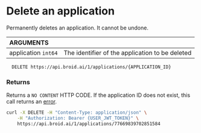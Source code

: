 # Delete an application

Permanently deletes an application. It cannot be undone.

| ARGUMENTS             |                                                 |
|:----------------------|:------------------------------------------------|
| application ``int64`` | The identifier of the application to be deleted |

```definition
  DELETE https://api.broid.ai/1/applications/{APPLICATION_ID}
```

### Returns

Returns a ``NO CONTENT`` HTTP CODE. If the application ID does not exist, this call returns an [error](/errors/).

```bash
curl -X DELETE -H "Content-Type: application/json" \
    -H "Authorization: Bearer {USER_JWT_TOKEN}" \
    https://api.broid.ai/1/applications/77669839702851584
```
